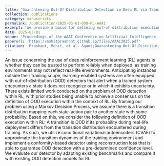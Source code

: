 ```yaml
---
title: "Guaranteeing Out-Of-Distribution Detection in Deep RL via Transition Estimation"
collection: publications
category: manuscripts
permalink: /publication/2025-03-01-OOD-RL-AAAI
excerpt: 'We provide a basis for defining out-of-distribution execution in RL and provide a framework for detection with guarantees.'
date: 2025-03-01
venue: 'Proceedings of the AAAI Conference on Artificial Intelligence'
paperurl: 'https://mohitprashant.github.io/files/AAAI2025.pdf'
citation: 'Prashant, Mohit, et al. &quot;Guaranteeing Out-Of-Distribution Detection in Deep RL via Transition Estimation&quot;. <i>Proceedings of the AAAI Conference on Artificial Intelligence</i>. Vol. 39. No. 12. 2025.'
---
```


An issue concerning the use of deep reinforcement learning (RL) agents is whether they can be trusted to perform reliably when deployed, as training environments may not reflect real-life environments. Anticipating instances outside their training scope, learning-enabled systems are often equipped with out-of-distribution (OOD) detectors that alert when a trained system encounters a state it does not recognize or in which it exhibits uncertainty. There exists limited work conducted on the problem of OOD detection within RL, with prior studies being unable to achieve a consensus on the definition of OOD execution within the context of RL. By framing our problem using a Markov Decision Process, we assume there is a transition distribution mapping each state-action pair to another state with some probability. Based on this, we consider the following definition of OOD execution within RL: A transition is OOD if its probability during real-life deployment differs from the transition distribution encountered during training. As such, we utilize conditional variational autoencoders (CVAE) to approximate the transition dynamics of the training environment and implement a conformity-based detector using reconstruction loss that is able to guarantee OOD detection with a pre-determined confidence level. We evaluate our detector by adapting existing benchmarks and compare it with existing OOD detection models for RL.
